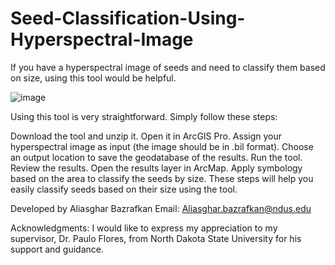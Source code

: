 # Seed-Classification-Using-Hyperspectral-Image

If you have a hyperspectral image of seeds and need to classify them based on size, using this tool would be helpful.


![image](https://github.com/AliBgisrs/Seed-Classification-Using-Hyperspectral-Image/assets/109620013/128ec91f-3b26-4e80-b869-f115804f5e22)


Using this tool is very straightforward. Simply follow these steps:

Download the tool and unzip it.
Open it in ArcGIS Pro.
Assign your hyperspectral image as input (the image should be in .bil format).
Choose an output location to save the geodatabase of the results.
Run the tool.
Review the results.
Open the results layer in ArcMap.
Apply symbology based on the area to classify the seeds by size.
These steps will help you easily classify seeds based on their size using the tool.

Developed by Aliasghar Bazrafkan
Email: Aliasghar.bazrafkan@ndus.edu

Acknowledgments:
I would like to express my appreciation to my supervisor, Dr. Paulo Flores, from North Dakota State University for his support and guidance.
